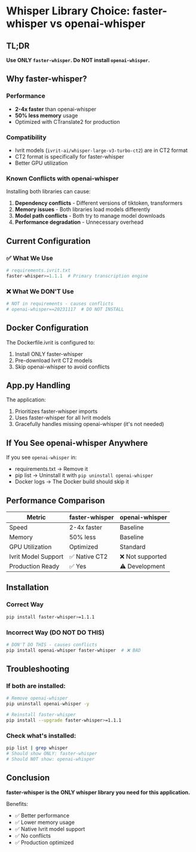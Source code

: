 # Whisper Library Choice: faster-whisper vs openai-whisper

## TL;DR
**Use ONLY `faster-whisper`. Do NOT install `openai-whisper`.**

## Why faster-whisper?

### Performance
- **2-4x faster** than openai-whisper
- **50% less memory** usage
- Optimized with CTranslate2 for production

### Compatibility
- Ivrit models (`ivrit-ai/whisper-large-v3-turbo-ct2`) are in CT2 format
- CT2 format is specifically for faster-whisper
- Better GPU utilization

### Known Conflicts with openai-whisper
Installing both libraries can cause:
1. **Dependency conflicts** - Different versions of tiktoken, transformers
2. **Memory issues** - Both libraries load models differently
3. **Model path conflicts** - Both try to manage model downloads
4. **Performance degradation** - Unnecessary overhead

## Current Configuration

### ✅ What We Use
```python
# requirements.ivrit.txt
faster-whisper>=1.1.1  # Primary transcription engine
```

### ❌ What We DON'T Use
```python
# NOT in requirements - causes conflicts
# openai-whisper==20231117  # DO NOT INSTALL
```

## Docker Configuration

The Dockerfile.ivrit is configured to:
1. Install ONLY faster-whisper
2. Pre-download Ivrit CT2 models
3. Skip openai-whisper to avoid conflicts

## App.py Handling

The application:
1. Prioritizes faster-whisper imports
2. Uses faster-whisper for all Ivrit models
3. Gracefully handles missing openai-whisper (it's not needed)

## If You See openai-whisper Anywhere

If you see `openai-whisper` in:
- requirements.txt → Remove it
- pip list → Uninstall it with `pip uninstall openai-whisper`
- Docker logs → The Docker build should skip it

## Performance Comparison

| Metric | faster-whisper | openai-whisper |
|--------|---------------|----------------|
| Speed | 2-4x faster | Baseline |
| Memory | 50% less | Baseline |
| GPU Utilization | Optimized | Standard |
| Ivrit Model Support | ✅ Native CT2 | ❌ Not supported |
| Production Ready | ✅ Yes | ⚠️ Development |

## Installation

### Correct Way
```bash
pip install faster-whisper>=1.1.1
```

### Incorrect Way (DO NOT DO THIS)
```bash
# DON'T DO THIS - causes conflicts
pip install openai-whisper faster-whisper  # ❌ BAD
```

## Troubleshooting

### If both are installed:
```bash
# Remove openai-whisper
pip uninstall openai-whisper -y

# Reinstall faster-whisper
pip install --upgrade faster-whisper>=1.1.1
```

### Check what's installed:
```bash
pip list | grep whisper
# Should show ONLY: faster-whisper
# Should NOT show: openai-whisper
```

## Conclusion

**faster-whisper is the ONLY whisper library you need for this application.**

Benefits:
- ✅ Better performance
- ✅ Lower memory usage
- ✅ Native Ivrit model support
- ✅ No conflicts
- ✅ Production optimized